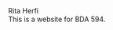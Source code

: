 <html>
<head>
  Rita Herfi <br> 
</head>
  <body>
    This is a website for BDA 594.
  </body>
</html>
